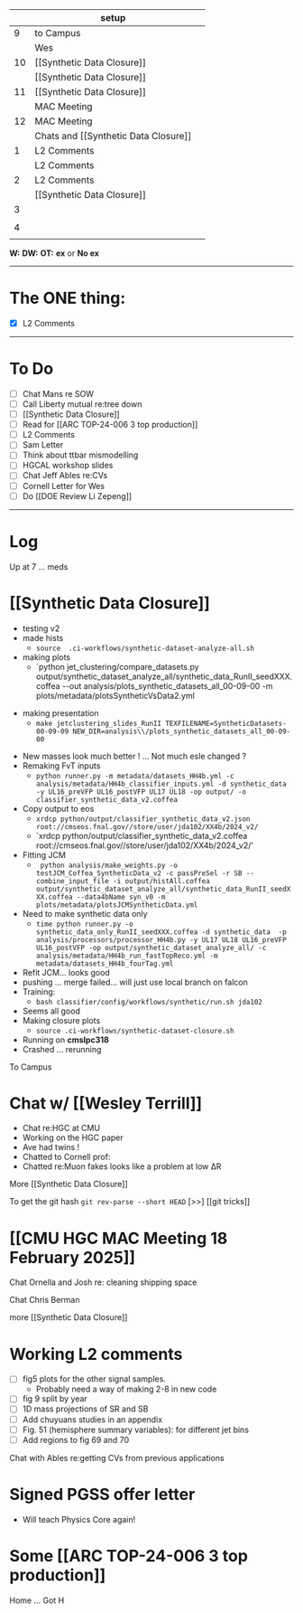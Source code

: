 
|     | setup                                |     |
| --- | ------------------------------------ | --- |
| 9   | to Campus                            |     |
|     | Wes                                  |     |
| 10  | [[Synthetic Data Closure]]           |     |
|     | [[Synthetic Data Closure]]           |     |
| 11  | [[Synthetic Data Closure]]           |     |
|     | MAC Meeting                          |     |
| 12  | MAC Meeting                          |     |
|     | Chats and [[Synthetic Data Closure]] |     |
| 1   | L2 Comments                          |     |
|     | L2 Comments                          |     |
| 2   | L2 Comments                          |     |
|     | [[Synthetic Data Closure]]           |     |
| 3   |                                      |     |
|     |                                      |     |
| 4   |                                      |     |
|     |                                      |     |

**W:**
**DW:**
**OT:**
**ex** or **No ex**

---
# The ONE thing: 
- [x]  L2 Comments

---
# To Do

- [ ]  Chat Mans re SOW
- [ ] Call Liberty mutual re:tree down
- [ ] [[Synthetic Data Closure]]
- [ ] Read for [[ARC TOP-24-006 3 top production]]
- [ ]  L2 Comments
- [ ] Sam Letter
- [ ] Think about ttbar mismodelling
- [ ] HGCAL workshop slides 
- [ ] Chat Jeff Ables re:CVs
- [ ] Cornell Letter for Wes
- [ ] Do  [[DOE Review Li Zepeng]]

---

# Log

Up at 7 ... meds

# [[Synthetic Data Closure]]
- testing v2 
- made hists 
	- `source  .ci-workflows/synthetic-dataset-analyze-all.sh `
- making plots
	- `python  jet_clustering/compare_datasets.py  output/synthetic_dataset_analyze_all/synthetic_data_RunII_seedXXX.coffea   --out analysis/plots_synthetic_datasets_all_00-09-00 -m plots/metadata/plotsSyntheticVsData2.yml
* making presentation
	* `make jetclustering_slides_RunII TEXFILENAME=SyntheticDatasets-00-09-09 NEW_DIR=analysis\\/plots_synthetic_datasets_all_00-09-00`
- New masses look much better ! ... Not much esle changed ?
- Remaking FvT inputs
	- `python runner.py -m metadata/datasets_HH4b.yml -c analysis/metadata/HH4b_classifier_inputs.yml -d synthetic_data -y UL16_preVFP UL16_postVFP UL17 UL18 -op output/ -o classifier_synthetic_data_v2.coffea`
- Copy output to eos
	- `xrdcp python/output/classifier_synthetic_data_v2.json root://cmseos.fnal.gov//store/user/jda102/XX4b/2024_v2/`
	- `xrdcp python/output/classifier_synthetic_data_v2.coffea root://cmseos.fnal.gov//store/user/jda102/XX4b/2024_v2/'
- Fitting JCM
	- ` python analysis/make_weights.py -o testJCM_Coffea_SyntheticData_v2 -c passPreSel -r SB --combine_input_file -i output/histAll.coffea output/synthetic_dataset_analyze_all/synthetic_data_RunII_seedXXX.coffea --data4bName syn_v0 -m plots/metadata/plotsJCMSyntheticData.yml`
- Need to make synthetic data only
	- `time python runner.py -o synthetic_data_only_RunII_seedXXX.coffea -d synthetic_data  -p analysis/processors/processor_HH4b.py -y UL17 UL18 UL16_preVFP UL16_postVFP -op output/synthetic_dataset_analyze_all/ -c analysis/metadata/HH4b_run_fastTopReco.yml -m metadata/datasets_HH4b_fourTag.yml`
- Refit JCM... looks good
- pushing ... merge failed... will just use local branch on falcon
- Training:
	- `bash classifier/config/workflows/synthetic/run.sh jda102`
- Seems all good
- Making closure plots
	- `source .ci-workflows/synthetic-dataset-closure.sh`
- Running on **cmslpc318** 
- Crashed ... rerunning

To Campus 

# Chat w/ [[Wesley Terrill]]
- Chat re:HGC at CMU
- Working on the HGC paper
- Ave had twins ! 
- Chatted to Cornell prof: 
- Chatted re:Muon fakes looks like a problem at low ΔR

More [[Synthetic Data Closure]]

To get the git hash
`git rev-parse --short HEAD` [>>]  [[git tricks]]


# [[CMU HGC MAC Meeting 18 February 2025]]

Chat Ornella and Josh re: cleaning shipping space

Chat Chris Berman

more [[Synthetic Data Closure]]


# Working L2 comments
- [ ] fig5 plots for the other signal samples.
	- Probably need a way of making 2-8 in new code
- [ ] fig 9 split by year
- [ ] 1D mass projections of SR and SB
- [ ] Add chuyuans studies in an appendix
- [ ] Fig. 51 (hemisphere summary variables): for different jet bins
- [ ] Add regions to fig 69 and 70

Chat with Ables  re:getting CVs from previous applications

# Signed PGSS offer letter
- Will teach Physics Core again!

# Some [[ARC TOP-24-006 3 top production]]


Home ... Got H 

